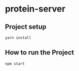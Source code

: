 # protein-server

## Project setup
```
yarn install
```

## How to run the Project
```
npm start
```
